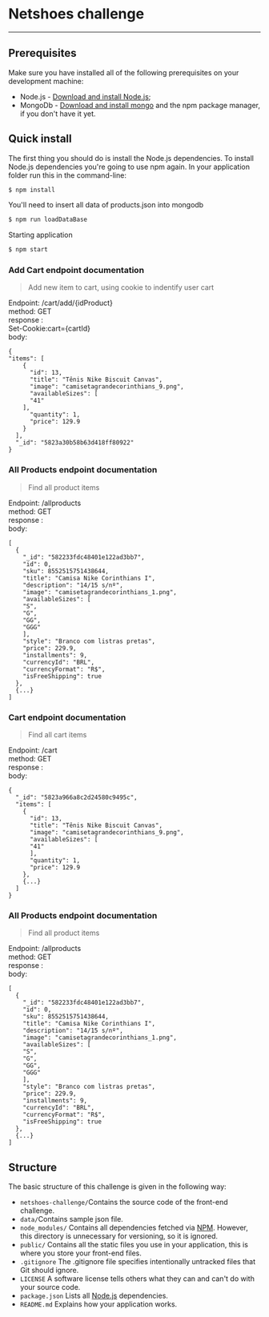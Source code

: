 # Netshoes challenge
--------------------

## Prerequisites

Make sure you have installed all of the following prerequisites on your development machine:

* Node.js - [Download and install Node.js](https://nodejs.org/en/download/);
* MongoDb - [Download and install mongo](https://docs.mongodb.com/manual/installation/) and the npm package manager, if you don't have it yet.

## Quick install

The first thing you should do is install the Node.js dependencies. To install Node.js dependencies you're going to use npm again. In your application folder run this in the command-line:

```bash
$ npm install
```

You'll need to insert all data of products.json into mongodb

```bash
$ npm run loadDataBase
```

Starting application

```bash
$ npm start
```



### Add Cart endpoint documentation

  > Add new item to cart, using cookie to indentify user cart

Endpoint: /cart/add/{idProduct} <br />
method: GET <br />
response :  <br />
Set-Cookie:cart={cartId}   <br />
body:
```
{
"items": [
    {
      "id": 13,
      "title": "Tênis Nike Biscuit Canvas",
      "image": "camisetagrandecorinthians_9.png",
      "availableSizes": [
      "41"
    ],
      "quantity": 1,
      "price": 129.9
    }
  ],
  "_id": "5823a30b58b63d418ff80922"
}
```

### All Products endpoint documentation

  > Find all product items

Endpoint: /allproducts <br />
method: GET <br />
response :  <br />
body:
```
[
  {
    "_id": "582233fdc48401e122ad3bb7",
    "id": 0,
    "sku": 8552515751438644,
    "title": "Camisa Nike Corinthians I",
    "description": "14/15 s/nº",
    "image": "camisetagrandecorinthians_1.png",
    "availableSizes": [
    "S",
    "G",
    "GG",
    "GGG"
    ],
    "style": "Branco com listras pretas",
    "price": 229.9,
    "installments": 9,
    "currencyId": "BRL",
    "currencyFormat": "R$",
    "isFreeShipping": true
  },
  {...}
]  
```


### Cart endpoint documentation

  > Find all cart items

Endpoint: /cart <br />
method: GET <br />
response :  <br />
body:
```
{
  "_id": "5823a966a8c2d24580c9495c",
  "items": [
    {
      "id": 13,
      "title": "Tênis Nike Biscuit Canvas",
      "image": "camisetagrandecorinthians_9.png",
      "availableSizes": [
      "41"
      ],
      "quantity": 1,
      "price": 129.9
    },
    {...}
  ]
}
```

### All Products endpoint documentation

  > Find all product items

Endpoint: /allproducts <br />
method: GET <br />
response :  <br />
body:
```
[
  {
    "_id": "582233fdc48401e122ad3bb7",
    "id": 0,
    "sku": 8552515751438644,
    "title": "Camisa Nike Corinthians I",
    "description": "14/15 s/nº",
    "image": "camisetagrandecorinthians_1.png",
    "availableSizes": [
    "S",
    "G",
    "GG",
    "GGG"
    ],
    "style": "Branco com listras pretas",
    "price": 229.9,
    "installments": 9,
    "currencyId": "BRL",
    "currencyFormat": "R$",
    "isFreeShipping": true
  },
  {...}
]  
```


## Structure

The basic structure of this challenge is given in the following way:

* `netshoes-challenge/`Contains the source code of the front-end challenge.
* `data/`Contains sample json file.
* `node_modules/` Contains all dependencies fetched via [NPM](https://www.npmjs.org/). However, this directory is unnecessary for versioning, so it is ignored.
* `public/` Contains all the static files you use in your application, this is where you store your front-end files.
* `.gitignore` The .gitignore file specifies intentionally untracked files that Git should ignore.
* `LICENSE` A software license tells others what they can and can't do with your source code.
* `package.json` Lists all [Node.js](http://nodejs.org/) dependencies.
* `README.md` Explains how your application works.
